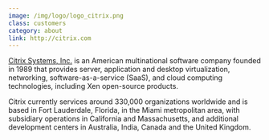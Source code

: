 ```yaml
---
image: /img/logo/logo_citrix.png
class: customers
category: about
link: http://citrix.com
---
```


[Citrix Systems, Inc.](http://citrix.com) is an American multinational software company founded in 1989 that provides server, application and desktop virtualization, networking, software-as-a-service (SaaS), and cloud computing technologies, including Xen open-source products.

Citrix currently services around 330,000 organizations worldwide and is based in Fort Lauderdale, Florida, in the Miami metropolitan area, with subsidiary operations in California and Massachusetts, and additional development centers in Australia, India, Canada and the United Kingdom.